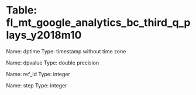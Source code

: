 Table: fl_mt_google_analytics_bc_third_q_plays_y2018m10
=======================================================

Name: dptime
Type: timestamp without time zone

Name: dpvalue
Type: double precision

Name: ref_id
Type: integer

Name: step
Type: integer

